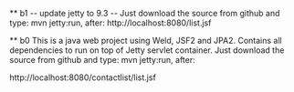 
** b1
-- update jetty to 9.3
-- Just download the source from github and type: mvn jetty:run, after:
http://localhost:8080/list.jsf

** b0
This is a java web project using Weld, JSF2 and JPA2. Contains all dependencies to run on top of Jetty servlet container.
Just download the source from github and type: mvn jetty:run, after:

http://localhost:8080/contactlist/list.jsf
